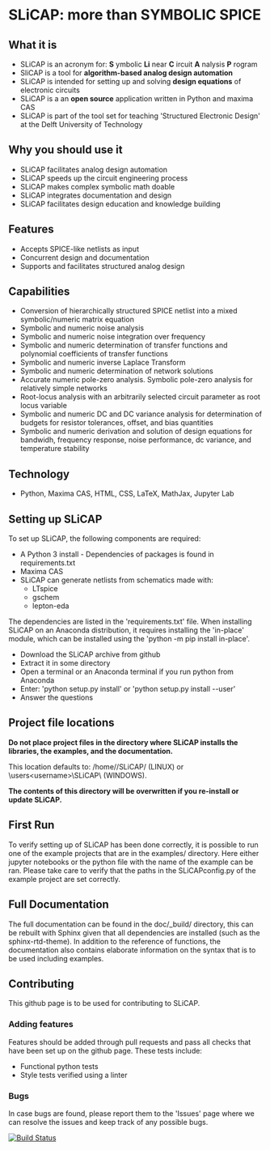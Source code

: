 # SLiCAP: more than SYMBOLIC SPICE

## What it is
- SLiCAP is an acronym for: **S** ymbolic **Li** near **C** ircuit **A** nalysis **P** rogram
- SliCAP is a tool for **algorithm-based analog design automation**
- SLiCAP is intended for setting up and solving **design equations** of electronic circuits
- SLiCAP is a an **open source** application written in Python and maxima CAS
- SLiCAP is part of the tool set for teaching 'Structured Electronic Design' at the Delft University of Technology

## Why you should use it
- SLiCAP facilitates analog design automation
- SLiCAP speeds up the circuit engineering process
- SLiCAP makes complex symbolic math doable
- SLiCAP integrates documentation and design
- SLiCAP facilitates design education and knowledge building

## Features
- Accepts SPICE-like netlists as input
- Concurrent design and documentation
- Supports and facilitates structured analog design

## Capabilities
- Conversion of hierarchically structured SPICE netlist into a mixed symbolic/numeric matrix equation
- Symbolic and numeric noise analysis
- Symbolic and numeric noise integration over frequency
- Symbolic and numeric determination of transfer functions and polynomial coefficients of transfer functions
- Symbolic and numeric inverse Laplace Transform
- Symbolic and numeric determination of network solutions
- Accurate numeric pole-zero analysis. Symbolic pole-zero analysis for relatively simple networks
- Root-locus analysis with an arbitrarily selected circuit parameter as root locus variable
- Symbolic and numeric DC and DC variance analysis for determination of budgets for resistor tolerances, offset, and bias quantities
- Symbolic and numeric derivation and solution of design equations for bandwidh, frequency response, noise performance, dc variance, and temperature stability

## Technology
- Python, Maxima CAS, HTML, CSS, LaTeX, MathJax, Jupyter Lab

## Setting up SLiCAP
To set up SLiCAP, the following components are required:
- A Python 3 install -  Dependencies of packages is found in requirements.txt
- Maxima CAS
- SLiCAP can generate netlists from schematics made with:
  - LTspice
  - gschem
  - lepton-eda

The dependencies are listed in the 'requirements.txt' file.
When installing SLiCAP on an Anaconda distribution, it requires installing the 'in-place' module, which can be installed using the 'python -m pip install in-place'.
- Download the SLiCAP archive from github
- Extract it in some directory
- Open a terminal or an Anaconda terminal if you run python from Anaconda
- Enter: 'python setup.py install' or 'python setup.py install --user'
- Answer the questions

## Project file locations
**Do not place project files in the directory where SLiCAP installs the libraries, the examples, and the documentation.**

This location defaults to: /home/<username>/SLiCAP/ (LINUX) or \users\<username>\SLiCAP\ (WINDOWS). 
  
**The contents of this directory will be overwritten if you re-install or update SLiCAP.**

## First Run
To verify setting up of SLiCAP has been done correctly, it is possible to run one of the example projects that are in the examples/ directory. 
Here either jupyter notebooks or the python file with the name of the example can be ran.
Please take care to verify that the paths in the SLiCAPconfig.py of the example project are set correctly.

## Full Documentation
The full documentation can be found in the doc/_build/ directory, this can be rebuilt with Sphinx given that all dependencies are installed (such as the sphinx-rtd-theme).
In addition to the reference of functions, the documentation also contains elaborate information on the syntax that is to be used including examples.

## Contributing
This github page is to be used for contributing to SLiCAP.

### Adding features
Features should be added through pull requests and pass all checks that have been set up on the github page.
These tests include:
* Functional python tests
* Style tests verified using a linter

### Bugs
In case bugs are found, please report them to the 'Issues' page where we can resolve the issues and keep track of any possible bugs.

[![Build Status](https://travis-ci.org/Lenty/SLiCAP_python.svg?branch=master)](https://travis-ci.org/Lenty/SLiCAP_python)

